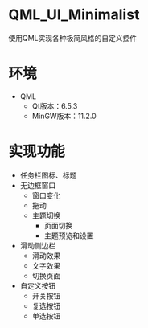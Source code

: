 # QML_UI_Minimalist

使用QML实现各种极简风格的自定义控件

# 环境

+ QML
  + Qt版本：6.5.3
  + MinGW版本：11.2.0

# 实现功能

+ 任务栏图标、标题
+ 无边框窗口
  + 窗口变化
  + 拖动
  + 主题切换
    + 页面切换
    + 主题预览和设置
+ 滑动侧边栏
  + 滑动效果
  + 文字效果
  + 切换页面
+ 自定义按钮
  + 开关按钮
  + 复选按钮
  + 单选按钮
